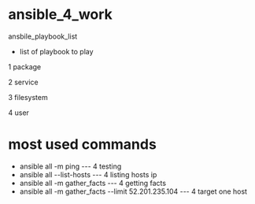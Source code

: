 # ansible_4_work
ansbile_playbook_list 
- list of playbook to play

1 package

2 service

3 filesystem

4 user


# most used commands
- ansible all -m ping                                                     --- 4 testing 
- ansible all --list-hosts                                                --- 4 listing hosts ip 
- ansible all -m gather_facts                                             --- 4 getting facts 
- ansible all -m gather_facts --limit 52.201.235.104                      --- 4 target one host 
